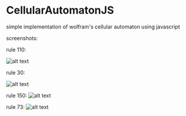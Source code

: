 # CellularAutomatonJS

simple implementation of wolfram's cellular automaton using javascript

screenshots:

rule 110:

![alt text](http://i.piccy.info/i9/78179b61a8e51d40b435dd4a8c8cc830/1485720404/39014/1113474/Screenshot_from_2017_01_29_22_04_46.png)

rule 30:

![alt text](http://i.piccy.info/i9/c44d22fbdbd3ee4823030466adaac773/1485720599/115117/1113474/Screenshot_from_2017_01_29_22_04_25.png)

rule 150:
![alt text](http://i.piccy.info/i9/54561d1ce04c6df203fb5de134229cf2/1485720650/24179/1113474/Screenshot_from_2017_01_29_22_03_12.png)

rule 73:
![alt text](http://i.piccy.info/i9/e729d941b2ab48b4e28019787ba4f591/1485721342/75488/1113474/Screenshot_from_2017_01_29_22_22_05.png)
